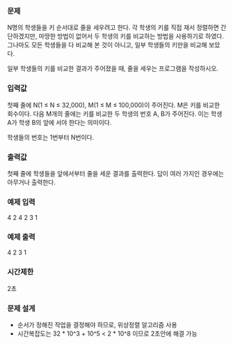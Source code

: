 ### 문제
N명의 학생들을 키 순서대로 줄을 세우려고 한다.
각 학생의 키를 직접 재서 정렬하면 간단하겠지만, 마땅한 방법이 없어서 두 학생의 키를 비교하는 방법을 사용하기로 하였다. 
그나마도 모든 학생들을 다 비교해 본 것이 아니고, 일부 학생들의 키만을 비교해 보았다.

일부 학생들의 키를 비교한 결과가 주어졌을 때, 줄을 세우는 프로그램을 작성하시오.

### 입력값
첫째 줄에 N(1 ≤ N ≤ 32,000), M(1 ≤ M ≤ 100,000)이 주어진다.
M은 키를 비교한 회수이다.
다음 M개의 줄에는 키를 비교한 두 학생의 번호 A, B가 주어진다.
이는 학생 A가 학생 B의 앞에 서야 한다는 의미이다.

학생들의 번호는 1번부터 N번이다.

### 출력값
첫째 줄에 학생들을 앞에서부터 줄을 세운 결과를 출력한다.
답이 여러 가지인 경우에는 아무거나 출력한다.

### 예제 입력
4 2
4 2
3 1

### 예제 출력
4 2 3 1

### 시간제한
2초

### 문제 설게
- 순서가 정해진 작업을 결정해야 하므로, 위상정렬 알고리즘 사용
- 시간복잡도는  32 * 10^3 + 10^5 < 2 * 10^8 이므로 2초안에 해결 가능 
